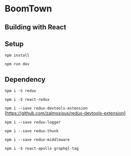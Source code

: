 # BoomTown

## Building with React


## Setup

```npm install```

```npm run dev```

## Dependency

```npm i -S redux```

```npm i -S react-redux```

```npm i --save redux-devtools-extension``` 
[https://github.com/zalmoxisus/redux-devtools-extension]

```npm i --save redux-logger```

```npm i --save redux-thunk```

```npm i --save redux-middleware```

```npm i -S react-apollo graphql-tag```

